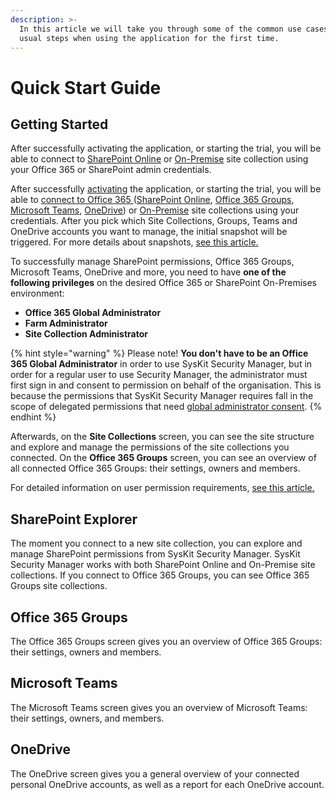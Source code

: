 ```yaml
---
description: >-
  In this article we will take you through some of the common use cases and
  usual steps when using the application for the first time.
---
```


# Quick Start Guide

## Getting Started

After successfully activating the application, or starting the trial, you will be able to connect to [SharePoint Online](how-to/connect-to-office-365.md) or [On-Premise](how-to/connect-to-sharepoint-on-premise.md) site collection using your Office 365 or SharePoint admin credentials.

After successfully [activating](activation/) the application, or starting the trial, you will be able to [connect to Office 365 ](how-to/connect-to-office-365.md)\([SharePoint Online](how-to/connect-to-office-365.md#site-collections), [Office 365 Groups](how-to/connect-to-office-365.md#office-365-groups-and-teams), [Microsoft Teams](how-to/connect-to-office-365.md#office-365-groups-and-teams), [OneDrive](how-to/connect-to-office-365.md#onedrive)\) or [On-Premise](how-to/connect-to-sharepoint-on-premise.md) site collections using your credentials. After you pick which Site Collections, Groups, Teams and OneDrive accounts you want to manage, the initial snapshot will be triggered. For more details about snapshots, [see this article.](https://github.com/SysKitTeam/docs-securitymanager/tree/4881261de3f4b23178a29ad38c5dcf1c343d8964/basics.md#snapshot)

To successfully manage SharePoint permissions, Office 365 Groups, Microsoft Teams, OneDrive and more, you need to have **one of the following privileges** on the desired Office 365 or SharePoint On-Premises environment:

* **Office 365 Global Administrator**
* **Farm Administrator**
* **Site Collection Administrator**

{% hint style="warning" %}
Please note! **You don't have to be an Office 365 Global Administrator** in order to use SysKit Security Manager, but in order for a regular user to use Security Manager, the administrator must first sign in and consent to permission on behalf of the organisation. This is because the permissions that SysKit Security Manager requires fall in the scope of delegated permissions that need [global administrator consent](requirements/global-admin-consent.md).
{% endhint %}

Afterwards, on the **Site Collections** screen, you can see the site structure and explore and manage the permissions of the site collections you connected. On the **Office 365 Groups** screen, you can see an overview of all connected Office 365 Groups: their settings, owners and members.

For detailed information on user permission requirements, [see this article.](https://github.com/SysKitTeam/docs-securitymanager/tree/4881261de3f4b23178a29ad38c5dcf1c343d8964/user-permissions-requirements.md)

## SharePoint Explorer

The moment you connect to a new site collection, you can explore and manage SharePoint permissions from SysKit Security Manager. SysKit Security Manager works with both SharePoint Online and On-Premise site collections. If you connect to Office 365 Groups, you can see Office 365 Groups site collections.

## Office 365 Groups

The Office 365 Groups screen gives you an overview of Office 365 Groups: their settings, owners and members.

## Microsoft Teams

The Microsoft Teams screen gives you an overview of Microsoft Teams: their settings, owners, and members.

## OneDrive

The OneDrive screen gives you a general overview of your connected personal OneDrive accounts, as well as a report for each OneDrive account.

